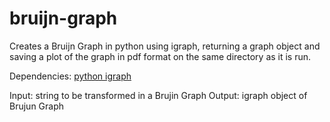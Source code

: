 # bruijn-graph
Creates a Bruijn Graph in python using igraph, returning a graph object and saving a plot of the graph in pdf format on the same directory as it is run.

Dependencies: [python igraph](https://python.igraph.org/en/stable/)

Input: string to be transformed in a Brujin Graph
Output: igraph object of Brujun Graph 

